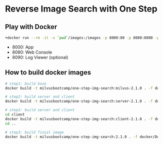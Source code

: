 # Reverse Image Search with One Step


## Play with Docker

```bash
+docker run --rm -it -v `pwd`/images:/images -p 8000:80 -p 8080:8080 -p 8090:8090 milvusbootcamp/one-step-img-search:2.1.0
```

- 8000: App
- 8080: Web Console
- 8090: Log Viewer (optional)

## How to build docker images

```bash
# step1: build base
docker build -t milvusbootcamp/one-step-img-search:milvus-2.1.0 . -f docker/Dockerfile.milvus

# step2: build server and client
docker build -t milvusbootcamp/one-step-img-search:server-2.1.0 . -f docker/Dockerfile.server

# step2: build server and client
cd client
docker build -t milvusbootcamp/one-step-img-search:client-2.1.0 . -f docker/Dockerfile
cd ..

# step3: build finial image
docker build -t milvusbootcamp/one-step-img-search:2.1.0 . -f docker/Dockerfile
```